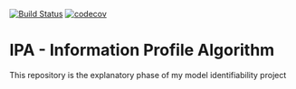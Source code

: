 [![Build Status](https://travis-ci.com/DavAug/IPA.svg?token=Kpkeo835x61tmyJhtzdE&branch=master)](https://travis-ci.com/DavAug/IPA)
[![codecov](https://codecov.io/gh/DavAug/IPA/branch/master/graph/badge.svg?token=M4TL6LJVAU)](https://codecov.io/gh/DavAug/IPA)

# IPA - Information Profile Algorithm 

This repository is the explanatory phase of my model identifiability project
